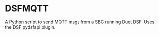 # DSFMQTT
A Python script to send MQTT msgs from a SBC running Duet DSF. Uses the DSF pydsfapi plugin.
